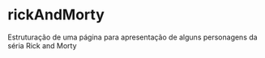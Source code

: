 # rickAndMorty
 Estruturação de uma página para apresentação de alguns personagens da séria Rick and Morty

